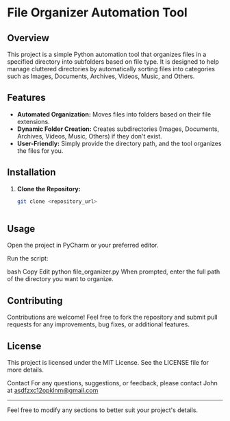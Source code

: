 # File Organizer Automation Tool

## Overview
This project is a simple Python automation tool that organizes files in a specified directory into subfolders based on file type. It is designed to help manage cluttered directories by automatically sorting files into categories such as Images, Documents, Archives, Videos, Music, and Others.

## Features
- **Automated Organization:** Moves files into folders based on their file extensions.
- **Dynamic Folder Creation:** Creates subdirectories (Images, Documents, Archives, Videos, Music, Others) if they don't exist.
- **User-Friendly:** Simply provide the directory path, and the tool organizes the files for you.

## Installation
1. **Clone the Repository:**  
   ```bash
   git clone <repository_url>



## Usage
Open the project in PyCharm or your preferred editor.

Run the script:

bash
Copy
Edit
python file_organizer.py
When prompted, enter the full path of the directory you want to organize.

## Contributing
Contributions are welcome! Feel free to fork the repository and submit pull requests for any improvements, bug fixes, or additional features.

## License
This project is licensed under the MIT License. See the LICENSE file for more details.


Contact
For any questions, suggestions, or feedback, please contact John at asdfzxc12opklnm@gmail.com 

---

Feel free to modify any sections to better suit your project's details.
